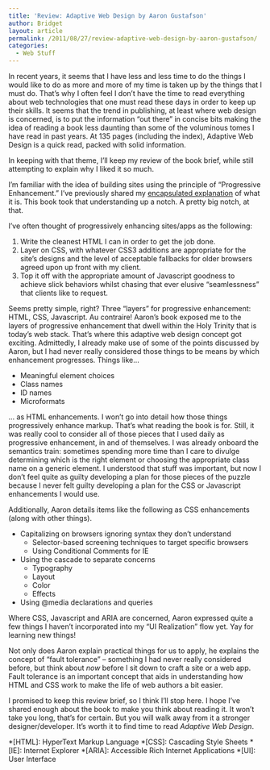 ```yaml
---
title: 'Review: Adaptive Web Design by Aaron Gustafson'
author: Bridget
layout: article
permalink: /2011/08/27/review-adaptive-web-design-by-aaron-gustafson/
categories:
  - Web Stuff
---
```

In recent years, it seems that I have less and less time to do the things I would like to do as more and more of my time is taken up by the things that I must do. That&#8217;s why I often feel I don&#8217;t have the time to read everything about web technologies that one must read these days in order to keep up their skills. It seems that the trend in publishing, at least where web design is concerned, is to put the information &#8220;out there&#8221; in concise bits making the idea of reading a book less daunting than some of the voluminous tomes I have read in past years. At 135 pages (including the index), Adaptive Web Design is a quick read, packed with solid information.

In keeping with that theme, I&#8217;ll keep my review of the book brief, while still attempting to explain why I liked it so much.<!--more-->

I&#8217;m familiar with the idea of building sites using the principle of &#8220;Progressive Enhancement.&#8221; I&#8217;ve previously shared my [encapsulated explanation][1] of what it is. This book took that understanding up a notch. A pretty big notch, at that.

I&#8217;ve often thought of progressively enhancing sites/apps as the following:

1.  Write the cleanest HTML I can in order to get the job done.
2.  Layer on CSS, with whatever CSS3 additions are appropriate for the site&#8217;s designs and the level of acceptable fallbacks for older browsers agreed upon up front with my client.
3.  Top it off with the appropriate amount of Javascript goodness to achieve slick behaviors whilst chasing that ever elusive &#8220;seamlessness&#8221; that clients like to request.

Seems pretty simple, right? Three &#8220;layers&#8221; for progressive enhancement: HTML, CSS, Javascript. Au contraire! Aaron&#8217;s book exposed me to the layers of progressive enhancement that dwell within the Holy Trinity that is today&#8217;s web stack. That&#8217;s where this adaptive web design concept got exciting. Admittedly, I already make use of some of the points discussed by Aaron, but I had never really considered those things to be means by which enhancement progresses. Things like&hellip;

*   Meaningful element choices
*   Class names
*   ID names
*   Microformats

&hellip; as HTML enhancements. I won&#8217;t go into detail how those things progressively enhance markup. That&#8217;s what reading the book is for. Still, it was really cool to consider all of those pieces that I used daily as progressive enhancement, in and of themselves. I was already onboard the semantics train: sometimes spending more time than I care to divulge determining which is the right element or choosing the appropriate class name on a generic element. I understood that stuff was important, but now I don&#8217;t feel quite as guilty developing a plan for those pieces of the puzzle because I never felt guilty developing a plan for the CSS or Javascript enhancements I would use.

Additionally, Aaron details items like the following as CSS enhancements (along with other things).

*   Capitalizing on browsers ignoring syntax they don&#8217;t understand
    *   Selector-based screening techniques to target specific browsers
    *   Using Conditional Comments for IE
*   Using the cascade to separate concerns
    *   Typography
    *   Layout
    *   Color
    *   Effects
*   Using @media declarations and queries

Where CSS, Javascript and ARIA are concerned, Aaron expressed quite a few things I haven&#8217;t incorporated into my &#8220;UI Realization&#8221; flow yet. Yay for learning new things!

Not only does Aaron explain practical things for us to apply, he explains the concept of &#8220;fault tolerance&#8221; &#8211; something I had never really considered before, but think about *now* before I sit down to craft a site or a web app. Fault tolerance is an important concept that aids in understanding how HTML and CSS work to make the life of web authors a bit easier.

I promised to keep this review brief, so I think I&#8217;ll stop here. I hope I&#8217;ve shared enough about the book to make you think about reading it. It won&#8217;t take you long, that&#8217;s for certain. But you will walk away from it a stronger designer/developer. It&#8217;s worth it to find time to read *Adaptive Web Design*.

 [1]: http://shallowthoughts.org/2011/07/23/misunderstanding-progressive-enhancement/

 *[HTML]: HyperText Markup Language
 *[CSS]: Cascading Style Sheets
 *[IE]: Internet Explorer
 *[ARIA]: Accessible Rich Internet Applications
 *[UI]: User Interface
